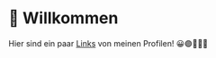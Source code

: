 # 👋 Willkommen

Hier sind ein paar [Links](https://relacibo.github.io/) von meinen Profilen! 
😀🟣🏳️‍🌈🫎
